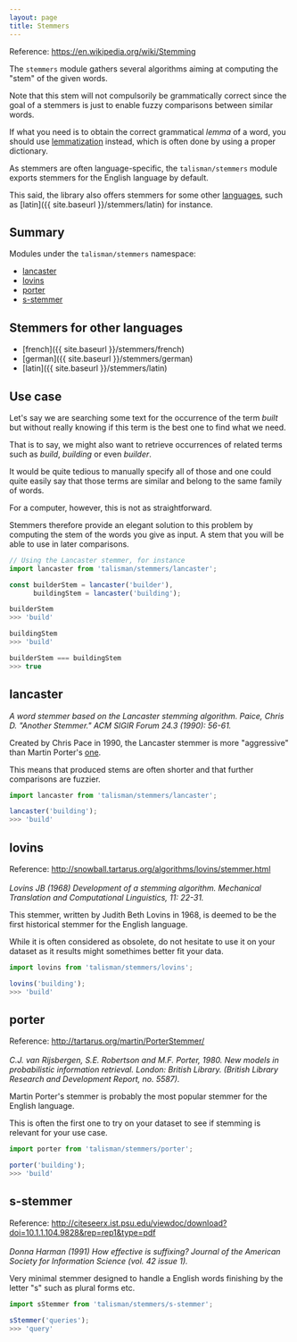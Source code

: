 ```yaml
---
layout: page
title: Stemmers
---
```


<span class="marginnote">
  Reference: <a href="https://en.wikipedia.org/wiki/Stemming">https://en.wikipedia.org/wiki/Stemming</a>
</span>

The `stemmers` module gathers several algorithms aiming at computing the "stem" of the given words.

Note that this stem will not compulsorily be grammatically correct since the goal of a stemmers is just to enable fuzzy comparisons between similar words.

If what you need is to obtain the correct grammatical *lemma* of a word, you should use [lemmatization](https://en.wikipedia.org/wiki/Stemming#Lemmatisation_algorithms) instead, which is often done by using a proper dictionary.

As stemmers are often language-specific, the `talisman/stemmers` module exports stemmers for the English language by default.

This said, the library also offers stemmers for some other [languages](#languages), such as [latin]({{ site.baseurl }}/stemmers/latin) for instance.

## Summary

Modules under the `talisman/stemmers` namespace:

* [lancaster](#lancaster)
* [lovins](#lovins)
* [porter](#porter)
* [s-stemmer](#s-stemmer)

<h2 id="languages">Stemmers for other languages</h2>

* [french]({{ site.baseurl }}/stemmers/french)
* [german]({{ site.baseurl }}/stemmers/german)
* [latin]({{ site.baseurl }}/stemmers/latin)

## Use case

Let's say we are searching some text for the occurrence of the term *built* but without really knowing if this term is the best one to find what we need.

That is to say, we might also want to retrieve occurrences of related terms such as *build*, *building* or even *builder*.

It would be quite tedious to manually specify all of those and one could quite easily say that those terms are similar and belong to the same family of words.

For a computer, however, this is not as straightforward.

Stemmers therefore provide an elegant solution to this problem by computing the stem of the words you give as input. A stem that you will be able to use in later comparisons.

```js
// Using the Lancaster stemmer, for instance
import lancaster from 'talisman/stemmers/lancaster';

const builderStem = lancaster('builder'),
      buildingStem = lancaster('building');

builderStem
>>> 'build'

buildingStem
>>> 'build'

builderStem === buildingStem
>>> true
```

<h2 id="lancaster">lancaster</h2>

<span class="marginnote">
  <em>A word stemmer based on the Lancaster stemming algorithm. Paice, Chris D. "Another Stemmer." ACM SIGIR Forum 24.3 (1990): 56-61.</em>
</span>

Created by Chris Pace in 1990, the Lancaster stemmer is more "aggressive" than Martin Porter's [one](#porter).

This means that produced stems are often shorter and that further comparisons are fuzzier.

```js
import lancaster from 'talisman/stemmers/lancaster';

lancaster('building');
>>> 'build'
```

<div id="lancaster-mount"></div>

<h2 id="lovins">lovins</h2>

<span class="marginnote">
  Reference: <a href="http://snowball.tartarus.org/algorithms/lovins/stemmer.html">http://snowball.tartarus.org/algorithms/lovins/stemmer.html</a><br><br>
</span>

<span class="marginnote">
  <em>Lovins JB (1968) Development of a stemming algorithm. Mechanical Translation and Computational Linguistics, 11: 22-31.</em>
</span>

This stemmer, written by Judith Beth Lovins in 1968, is deemed to be the first historical stemmer for the English language.

While it is often considered as obsolete, do not hesitate to use it on your dataset as it results might somethimes better fit your data.

```js
import lovins from 'talisman/stemmers/lovins';

lovins('building');
>>> 'build'
```

<div id="lovins-mount"></div>

<h2 id="porter">porter</h2>

<span class="marginnote">
  Reference: <a href="http://tartarus.org/martin/PorterStemmer/">http://tartarus.org/martin/PorterStemmer/</a><br><br>
</span>

<span class="marginnote">
  <em>C.J. van Rijsbergen, S.E. Robertson and M.F. Porter, 1980. New models in probabilistic information retrieval. London: British Library. (British Library Research and Development Report, no. 5587).</em>
</span>

Martin Porter's stemmer is probably the most popular stemmer for the English language.

This is often the first one to try on your dataset to see if stemming is relevant for your use case.

```js
import porter from 'talisman/stemmers/porter';

porter('building');
>>> 'build'
```

<div id="porter-mount"></div>

<h2 id="s-stemmer">s-stemmer</h2>

<span class="marginnote">
  Reference: <a href="http://citeseerx.ist.psu.edu/viewdoc/download?doi=10.1.1.104.9828&rep=rep1&type=pdf">http://citeseerx.ist.psu.edu/viewdoc/download?doi=10.1.1.104.9828&rep=rep1&type=pdf</a><br><br>
</span>

<span class="marginnote">
  <em>Donna Harman (1991) How effective is suffixing? Journal of the American Society for Information Science (vol. 42 issue 1).</em>
</span>

Very minimal stemmer designed to handle a English words finishing by the letter "s" such as plural forms etc.

```js
import sStemmer from 'talisman/stemmers/s-stemmer';

sStemmer('queries');
>>> 'query'
```

<div id="s-stemmer-mount"></div>

<script src="{{ site.baseurl }}/assets/dist/stemmers.js"></script>

